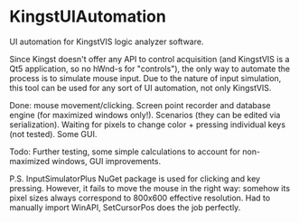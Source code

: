 # KingstUIAutomation
UI automation for KingstVIS logic analyzer software.

Since Kingst doesn't offer any API to control acquisition (and KingstVIS is a Qt5 application, so no hWnd-s for "controls"), the only way to automate the process is to simulate mouse input. Due to the nature of input simulation, this tool can be used for any sort of UI automation, not only KingstVIS.

Done: mouse movement/clicking. Screen point recorder and database engine (for maximized windows only!). Scenarios (they can be edited via serialization). Waiting for pixels to change color + pressing individual keys (not tested). Some GUI.

Todo: Further testing, some simple calculations to account for non-maximized windows, GUI improvements.

P.S. InputSimulatorPlus NuGet package is used for clicking and key pressing. However, it fails to move the mouse in the right way: somehow its pixel sizes always correspond to 800x600 effective resolution. Had to manually import WinAPI, SetCursorPos does the job perfectly.

